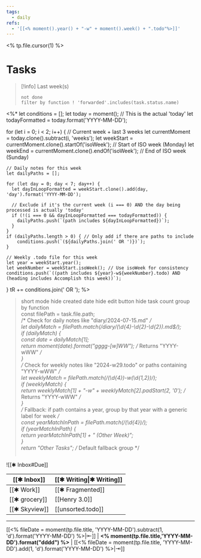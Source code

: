 ```yaml
---
tags:
  - daily
refs:
  - '[[<% moment().year() + "-w" + moment().week() + ".todo"%>]]'
---
```

<% tp.file.cursor(1) %>




# Tasks



> [!info] Last week(s)
> ```tasks
> not done
> filter by function ! 'forwarded'.includes(task.status.name)
 <%*
  let conditions = [];
  let today = moment(); // This is the actual 'today'
  let todayFormatted = today.format('YYYY-MM-DD');

  for (let i = 0; i < 2; i++) { // Current week + last 3 weeks
    let currentMoment = today.clone().subtract(i, 'weeks');
    let weekStart = currentMoment.clone().startOf('isoWeek'); // Start of ISO week (Monday)
    let weekEnd = currentMoment.clone().endOf('isoWeek'); // End of ISO week (Sunday)

    // Daily notes for this week
    let dailyPaths = [];

    for (let day = 0; day < 7; day++) {
      let dayInLoopFormatted = weekStart.clone().add(day, 'day').format('YYYY-MM-DD');

      // Exclude if it's the current week (i === 0) AND the day being processed is actually 'today'
      if (!(i === 0 && dayInLoopFormatted === todayFormatted)) {
        dailyPaths.push(`(path includes ${dayInLoopFormatted})`);
      }
    }
    if (dailyPaths.length > 0) { // Only add if there are paths to include
        conditions.push(`(${dailyPaths.join(' OR ')})`);
    }

    // Weekly .todo file for this week
    let year = weekStart.year();
    let weekNumber = weekStart.isoWeek(); // Use isoWeek for consistency
    conditions.push(`((path includes ${year}-w${weekNumber}.todo) AND (heading includes Accomplish this week))`);
  }
  tR += conditions.join(' OR ');
 %>
> short mode
> hide created date
> hide edit button
> hide task count
> group by function \
>  const filePath = task.file.path; \
>  /* Check for daily notes like "diary/2024-07-15.md" */ \
>  let dailyMatch = filePath.match(/diary\/(\d{4}-\d{2}-\d{2})\.md$/); \
>  if (dailyMatch) { \
>    const date = dailyMatch[1]; \
>    return moment(date).format("gggg-[w]WW"); /* Returns "YYYY-wWW" */ \
>  } \
>  /* Check for weekly notes like "2024-w29.todo" or paths containing "YYYY-wWW" */ \
>  let weeklyMatch = filePath.match(/(\d{4})-w(\d{1,2})/); \
>  if (weeklyMatch) { \
>    return weeklyMatch[1] + "-w" + weeklyMatch[2].padStart(2, '0'); /* Returns "YYYY-wWW" */ \
>  } \
>  /* Fallback: if path contains a year, group by that year with a generic label for week */ \
>  const yearMatchInPath = filePath.match(/(\d{4})/); \
>  if (yearMatchInPath) { \
>    return yearMatchInPath[1] + " (Other Week)"; \
>  } \
>  return "Other Tasks"; /* Default fallback group */
> ```

![[✱ Inbox#Due]]

| [[✱ Inbox]] | [[✱ Writing\|✱ Writing]] |
| -------------- | ------------------------ |
| [[✱ Work]]     | [[✱ Fragmented]]         |
| [[✱ grocery]]  | [[Henry 3.0]]            |
| [[✱ Skyview]]  | [[unsorted.todo]]        |
***
[[<% fileDate = moment(tp.file.title, 'YYYY-MM-DD').subtract(1, 'd').format('YYYY-MM-DD') %>|⇤]]  | **<% moment(tp.file.title,'YYYY-MM-DD').format("dddd") %>** | [[<% fileDate = moment(tp.file.title, 'YYYY-MM-DD').add(1, 'd').format('YYYY-MM-DD') %>|⇥]]
